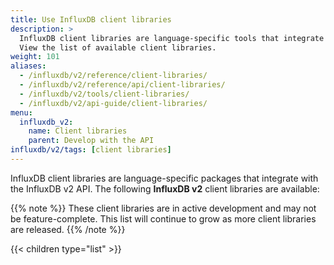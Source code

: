 ```yaml
---
title: Use InfluxDB client libraries
description: >
  InfluxDB client libraries are language-specific tools that integrate with the InfluxDB v2 API.
  View the list of available client libraries.
weight: 101
aliases:
  - /influxdb/v2/reference/client-libraries/
  - /influxdb/v2/reference/api/client-libraries/
  - /influxdb/v2/tools/client-libraries/
  - /influxdb/v2/api-guide/client-libraries/
menu:
  influxdb_v2:
    name: Client libraries
    parent: Develop with the API
influxdb/v2/tags: [client libraries]
---
```


InfluxDB client libraries are language-specific packages that integrate with the InfluxDB v2 API.
The following **InfluxDB v2** client libraries are available:

{{% note %}}
These client libraries are in active development and may not be feature-complete.
This list will continue to grow as more client libraries are released.
{{% /note %}}

{{< children type="list" >}}
